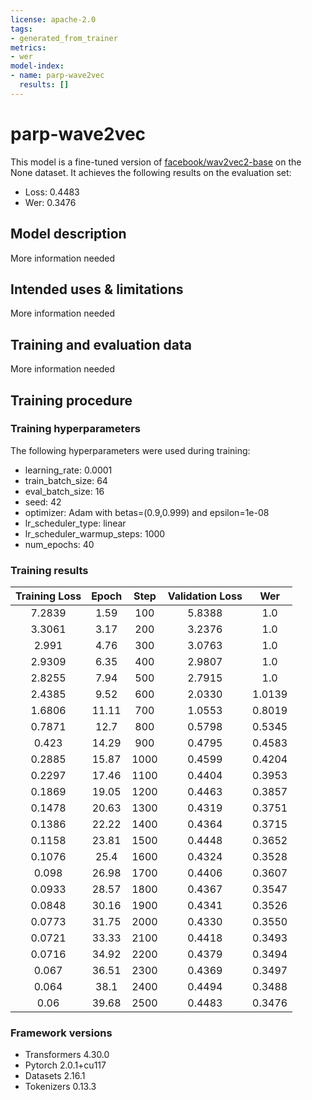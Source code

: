 ```yaml
---
license: apache-2.0
tags:
- generated_from_trainer
metrics:
- wer
model-index:
- name: parp-wave2vec
  results: []
---
```


<!-- This model card has been generated automatically according to the information the Trainer had access to. You
should probably proofread and complete it, then remove this comment. -->

# parp-wave2vec

This model is a fine-tuned version of [facebook/wav2vec2-base](https://huggingface.co/facebook/wav2vec2-base) on the None dataset.
It achieves the following results on the evaluation set:
- Loss: 0.4483
- Wer: 0.3476

## Model description

More information needed

## Intended uses & limitations

More information needed

## Training and evaluation data

More information needed

## Training procedure

### Training hyperparameters

The following hyperparameters were used during training:
- learning_rate: 0.0001
- train_batch_size: 64
- eval_batch_size: 16
- seed: 42
- optimizer: Adam with betas=(0.9,0.999) and epsilon=1e-08
- lr_scheduler_type: linear
- lr_scheduler_warmup_steps: 1000
- num_epochs: 40

### Training results

| Training Loss | Epoch | Step | Validation Loss | Wer    |
|:-------------:|:-----:|:----:|:---------------:|:------:|
| 7.2839        | 1.59  | 100  | 5.8388          | 1.0    |
| 3.3061        | 3.17  | 200  | 3.2376          | 1.0    |
| 2.991         | 4.76  | 300  | 3.0763          | 1.0    |
| 2.9309        | 6.35  | 400  | 2.9807          | 1.0    |
| 2.8255        | 7.94  | 500  | 2.7915          | 1.0    |
| 2.4385        | 9.52  | 600  | 2.0330          | 1.0139 |
| 1.6806        | 11.11 | 700  | 1.0553          | 0.8019 |
| 0.7871        | 12.7  | 800  | 0.5798          | 0.5345 |
| 0.423         | 14.29 | 900  | 0.4795          | 0.4583 |
| 0.2885        | 15.87 | 1000 | 0.4599          | 0.4204 |
| 0.2297        | 17.46 | 1100 | 0.4404          | 0.3953 |
| 0.1869        | 19.05 | 1200 | 0.4463          | 0.3857 |
| 0.1478        | 20.63 | 1300 | 0.4319          | 0.3751 |
| 0.1386        | 22.22 | 1400 | 0.4364          | 0.3715 |
| 0.1158        | 23.81 | 1500 | 0.4448          | 0.3652 |
| 0.1076        | 25.4  | 1600 | 0.4324          | 0.3528 |
| 0.098         | 26.98 | 1700 | 0.4406          | 0.3607 |
| 0.0933        | 28.57 | 1800 | 0.4367          | 0.3547 |
| 0.0848        | 30.16 | 1900 | 0.4341          | 0.3526 |
| 0.0773        | 31.75 | 2000 | 0.4330          | 0.3550 |
| 0.0721        | 33.33 | 2100 | 0.4418          | 0.3493 |
| 0.0716        | 34.92 | 2200 | 0.4379          | 0.3494 |
| 0.067         | 36.51 | 2300 | 0.4369          | 0.3497 |
| 0.064         | 38.1  | 2400 | 0.4494          | 0.3488 |
| 0.06          | 39.68 | 2500 | 0.4483          | 0.3476 |


### Framework versions

- Transformers 4.30.0
- Pytorch 2.0.1+cu117
- Datasets 2.16.1
- Tokenizers 0.13.3
